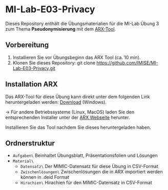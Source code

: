 # MI-Lab-E03-Privacy

Dieses Repository enthält die Übungsmaterialien für die MI-Lab Übung 3 zum Thema **Pseudonymisierung** mit dem [ARX-Tool](https://arx.deidentifier.org/).

## Vorbereitung 
1. Installieren Sie vor Übungsbeginn das ARX Tool (ca. 10 min).
2. Klonen Sie dieses Repository:
   git clone https://github.com/IMISE/MI-Lab-E03-Privacy.git

## Installation ARX
Das ARX-Tool für diese Übung kann direkt unter dem folgenden Link heruntergeladen werden: [Download](https://arx.deidentifier.org/?ddownload=2136) (Windows). 

-> Für andere Betriebssysteme (Linux, MacOS) laden Sie den entsprechenden Installer unter der [ARX Webseite](https://arx.deidentifier.org/downloads/) herunter.

Installieren Sie das Tool nachdem Sie dieses heruntergeladen haben. 

## Ordnerstruktur
- `Aufgaben\` Beinhaltet Übungsblatt, Präsentationsfolien und Lösungen
- `Material\`
  - `Datensatz\` Der MIMIC-Datensatz für diese Übung in CSV-Format
  - `Zwischenlösungen\` Zwischenlösungen die in ARX importiert werden können in .deid Format
  - `Hirachien\` Hirachien für den MIMIC-Datensatz in CSV-Format
